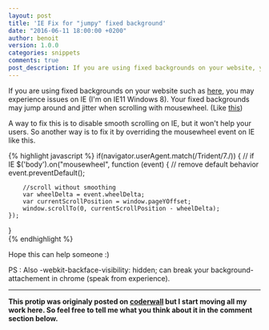 ```yaml
---
layout: post
title: 'IE Fix for "jumpy" fixed background'
date: "2016-06-11 18:00:00 +0200"
author: benoit
version: 1.0.0
categories: snippets
comments: true
post_description: If you are using fixed backgrounds on your website, you may experience issues on IE (I'm on IE11 Windows 8). Here's how to fix it.
---
```



If you are using fixed backgrounds on your website such as [here](http://impactiv.fr/), you may experience issues on IE (I'm on IE11 Windows 8).
Your fixed backgrounds may jump around and jitter when scrolling with mousewheel. (Like [this](https://www.youtube.com/watch?v=_WAaxZUvWZ8&feature=youtu.be))

A way to fix this is to disable smooth scrolling on IE, but it won't help your users.
So another way is to fix it by overriding the mousewheel event on IE like this.

{% highlight javascript %}
if(navigator.userAgent.match(/Trident\/7\./)) { // if IE
    $('body').on("mousewheel", function (event) {
        // remove default behavior
        event.preventDefault(); 

        //scroll without smoothing
        var wheelDelta = event.wheelDelta;
        var currentScrollPosition = window.pageYOffset;
        window.scrollTo(0, currentScrollPosition - wheelDelta);
    });
}           
{% endhighlight %}

Hope this can help someone :)

PS : Also -webkit-backface-visibility: hidden; can break your background-attachement in chrome (speak from experience).

-------
**This protip was originaly posted on [coderwall](https://coderwall.com/p/hlqqia/ie-fix-for-jumpy-fixed-bacground) but I start moving all my work here. So feel free to tell me what you think about it in the comment section below.**

